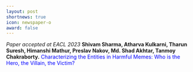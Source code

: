 ```yaml
---
layout: post
shortnews: true
icon: newspaper-o
award: false
---
```


<i>Paper accepted at EACL 2023</i> <b>Shivam Sharma, Atharva Kulkarni, Tharun Suresh, Himanshi Mathur, Preslav Nakov, Md. Shad Akhtar, Tanmoy Chakraborty.</b> <font color="blue">Characterizing the Entities in Harmful Memes: Who is the Hero, the Villain, the Victim?</font>
